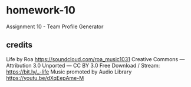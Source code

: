 # homework-10
Assignment 10 - Team Profile Generator

## credits
Life by Roa https://soundcloud.com/roa_music1031
Creative Commons — Attribution 3.0 Unported — CC BY 3.0
Free Download / Stream: https://bit.ly/_-life
Music promoted by Audio Library https://youtu.be/dXqEepAme-M
